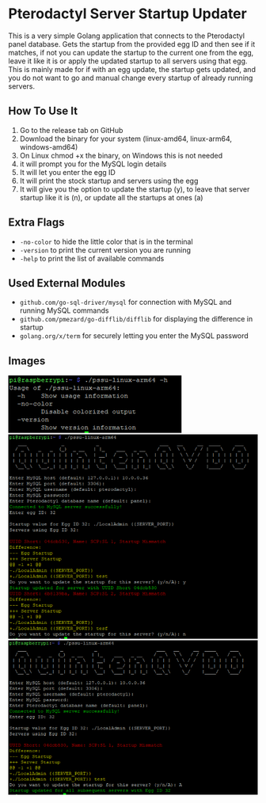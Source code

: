 # Pterodactyl Server Startup Updater

This is a very simple Golang application that connects to the Pterodactyl panel database. Gets the startup from the provided egg ID and then see if it matches, if not you can update the startup to the current one from the egg, leave it like it is or apply the updated startup to all servers using that egg. This is mainly made for if with an egg update, the startup gets updated, and you do not want to go and manual change every startup of already running servers.

## How To Use It
1. Go to the release tab on GitHub
2. Download the binary for your system (linux-amd64, linux-arm64, windows-amd64)
3. On Linux chmod +x the binary, on Windows this is not needed
4. it will prompt you for the MySQL login details
5. It will let you enter the egg ID
6. It will print the stock startup and servers using the egg
7. It will give you the option to update the startup (y), to leave that server startup like it is (n), or update all the startups at ones (a)

## Extra Flags
- `-no-color` to hide the little color that is in the terminal
- `-version` to print the current version you are running
- `-help` to print the list of available commands

## Used External Modules
- `github.com/go-sql-driver/mysql` for connection with MySQL and running MySQL commands
- `github.com/pmezard/go-difflib/difflib` for displaying the difference in startup
- `golang.org/x/term` for securely letting you enter the MySQL password

## Images

![](./img/img3.PNG)
![](./img/img1.PNG)
![](./img/img2.PNG)
